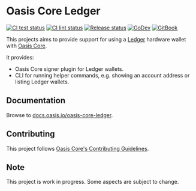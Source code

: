 # Oasis Core Ledger

[![CI test status][github-ci-tests-badge]][github-ci-tests-link]
[![CI lint status][github-ci-lint-badge]][github-ci-lint-link]
[![Release status][github-release-badge]][github-release-link]
[![GoDev][godev-badge]][godev-link]
[![GitBook][gitbook-badge]][gitbook-link]

<!-- markdownlint-disable line-length -->
[github-ci-tests-badge]: https://github.com/oasisprotocol/oasis-core-ledger/workflows/ci-tests/badge.svg
[github-ci-tests-link]: https://github.com/oasisprotocol/oasis-core-ledger/actions?query=workflow:ci-tests+branch:master
[github-ci-lint-badge]: https://github.com/oasisprotocol/oasis-core-ledger/workflows/ci-lint/badge.svg
[github-ci-lint-link]: https://github.com/oasisprotocol/oasis-core-ledger/actions?query=workflow:ci-lint+branch:master
[github-release-badge]: https://github.com/oasisprotocol/oasis-core-ledger/workflows/release/badge.svg
[github-release-link]: https://github.com/oasisprotocol/oasis-core-ledger/actions?query=workflow:release
[godev-badge]: https://img.shields.io/badge/go.dev-reference-007d9c?logo=go&logoColor=white
[godev-link]: https://pkg.go.dev/mod/github.com/oasisprotocol/oasis-core-ledger?tab=packages
[gitbook-badge]: https://img.shields.io/badge/gitbook-docs-007d9c?logo=read-the-docs&logoColor=white
[gitbook-link]: /oasis-core-ledger
<!-- markdownlint-enable line-length -->

This projects aims to provide support for using a [Ledger] hardware
wallet with [Oasis Core].

It provides:

- Oasis Core signer plugin for Ledger wallets.
- CLI for running helper commands, e.g. showing an account address or listing
  Ledger wallets.

## Documentation

Browse to [docs.oasis.io/oasis-core-ledger][docs].

## Contributing

This project follows [Oasis Core's Contributing Guidelines][core-contrib].

## Note

This project is work in progress. Some aspects are subject to change.

[Ledger]: https://www.ledger.com/
[Oasis Core]: https://github.com/oasisprotocol/oasis-core
[docs]: ./README.md
[core-contrib]:
  https://github.com/oasisprotocol/oasis-core/blob/master/CONTRIBUTING.md
